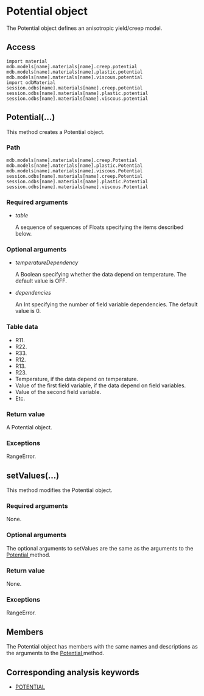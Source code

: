 # Potential object

The Potential object defines an anisotropic yield/creep model.

## Access

```
import material
mdb.models[name].materials[name].creep.potential
mdb.models[name].materials[name].plastic.potential
mdb.models[name].materials[name].viscous.potential
import odbMaterial
session.odbs[name].materials[name].creep.potential
session.odbs[name].materials[name].plastic.potential
session.odbs[name].materials[name].viscous.potential
```

## Potential(...)



This method creates a Potential object.



### Path

```
mdb.models[name].materials[name].creep.Potential
mdb.models[name].materials[name].plastic.Potential
mdb.models[name].materials[name].viscous.Potential
session.odbs[name].materials[name].creep.Potential
session.odbs[name].materials[name].plastic.Potential
session.odbs[name].materials[name].viscous.Potential
```

### Required arguments

- *table*

  A sequence of sequences of Floats specifying the items described below.

### Optional arguments

- *temperatureDependency*

  A Boolean specifying whether the data depend on temperature. The default value is OFF.

- *dependencies*

  An Int specifying the number of field variable dependencies. The default value is 0.

### Table data

- R11.
- R22.
- R33.
- R12.
- R13.
- R23.
- Temperature, if the data depend on temperature.
- Value of the first field variable, if the data depend on field variables.
- Value of the second field variable.
- Etc.

### Return value

A Potential object.

### Exceptions

RangeError.



## setValues(...)



This method modifies the Potential object.



### Required arguments

None.

### Optional arguments

The optional arguments to setValues are the same as the arguments to the [Potential ](https://help.3ds.com/2022/english/DSSIMULIA_Established/SIMACAEKERRefMap/simaker-c-potentialpyc.htm?ContextScope=all#simaker-potentialpotentialpyc)method.

### Return value

None.

### Exceptions

RangeError.



## Members

The Potential object has members with the same names and descriptions as the arguments to the [Potential ](https://help.3ds.com/2022/english/DSSIMULIA_Established/SIMACAEKERRefMap/simaker-c-potentialpyc.htm?ContextScope=all#simaker-potentialpotentialpyc)method.



## Corresponding analysis keywords

- [POTENTIAL](https://help.3ds.com/2022/english/DSSIMULIA_Established/SIMACAEKEYRefMap/simakey-r-potential.htm?ContextScope=all#simakey-r-potential)